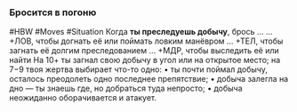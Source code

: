 ### Бросится в погоню

#HBW #Moves #Situation 
Когда **ты преследуешь добычу**, брось … 
… +ЛОВ, чтобы догнать её или поймать ловким манёвром 
… +ТЕЛ, чтобы загнать её долгим преследованием 
… +МДР, чтобы выследить её или найти 
На 10+ ты загнал свою добычу в угол или на открытое место; на 7−9 твоя жертва выбирает что-то одно: 
• ты почти поймал добычу, осталось преодолеть одно последнее препятствие; 
• добыча залегла на дно — ты знаешь где, но добраться туда непросто; 
• добыча неожиданно оборачивается и атакует.